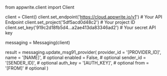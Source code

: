from appwrite.client import Client

client = Client()
client.set_endpoint('https://cloud.appwrite.io/v1') # Your API Endpoint
client.set_project('5df5acd0d48c2') # Your project ID
client.set_key('919c2d18fb5d4...a2ae413da83346ad2') # Your secret API key

messaging = Messaging(client)

result = messaging.update_msg91_provider(
    provider_id = '[PROVIDER_ID]',
    name = '[NAME]', # optional
    enabled = False, # optional
    sender_id = '[SENDER_ID]', # optional
    auth_key = '[AUTH_KEY]', # optional
    from = '[FROM]' # optional
)
